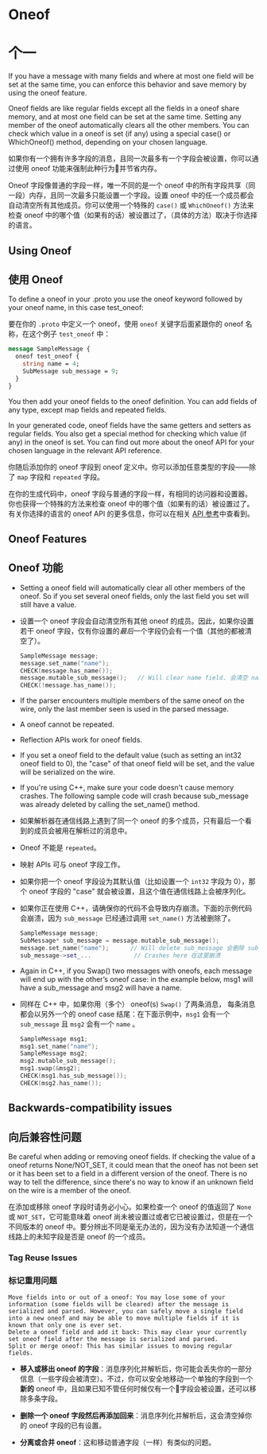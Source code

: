 
# Oneof

# 个一

If you have a message with many fields and where at most one field will be set at the same time, you can enforce this behavior and save memory by using the oneof feature.

Oneof fields are like regular fields except all the fields in a oneof share memory, and at most one field can be set at the same time. Setting any member of the oneof automatically clears all the other members. You can check which value in a oneof is set (if any) using a special case() or WhichOneof() method, depending on your chosen language.


如果你有一个拥有许多字段的消息，且同一次最多有一个字段会被设置，你可以通过使用 oneof 功能来强制此种行为并节省内存。

Oneof 字段像普通的字段一样，唯一不同的是一个 oneof 中的所有字段共享（同一段）内存，且同一次最多只能设置一个字段。设置 oneof 中的任一个成员都会自动清空所有其他成员。你可以使用一个特殊的 `case()` 或 `WhichOneof()` 方法来检查 oneof 中的哪个值（如果有的话）被设置过了，（具体的方法）取决于你选择的语言。

## Using Oneof

## 使用 Oneof

To define a oneof in your .proto you use the oneof keyword followed by your oneof name, in this case test_oneof:


要在你的 `.proto` 中定义一个 oneof，使用 `oneof` 关键字后面紧跟你的 oneof 名称，在这个例子 `test_oneof` 中：

```proto
message SampleMessage {
  oneof test_oneof {
    string name = 4;
    SubMessage sub_message = 9;
  }
}
```

You then add your oneof fields to the oneof definition. You can add fields of any type, except map fields and repeated fields.

In your generated code, oneof fields have the same getters and setters as regular fields. You also get a special method for checking which value (if any) in the oneof is set. You can find out more about the oneof API for your chosen language in the relevant API reference.


你随后添加你的 oneof 字段到 oneof 定义中。你可以添加任意类型的字段——除了 `map` 字段和 `repeated` 字段。

在你的生成代码中，oneof 字段与普通的字段一样，有相同的访问器和设置器。你也获得一个特殊的方法来检查 oneof 中的哪个值（如果有的话）被设置过了。有关你选择的语言的 oneof API 的更多信息，你可以在相关 [API 参考](https://developers.google.com/protocol-buffers/docs/reference/overview)中查看到。


## Oneof Features

## Oneof 功能


* Setting a oneof field will automatically clear all other members of the oneof. So if you set several oneof fields, only the last field you set will still have a value.

* 设置一个 oneof 字段会自动清空所有其他 oneof 的成员。因此，如果你设置若干 oneof 字段，仅有你设置的*最后*一个字段仍会有一个值（其他的都被清空了）。
    ```cpp
    SampleMessage message;
    message.set_name("name");
    CHECK(message.has_name());
    message.mutable_sub_message();   // Will clear name field. 会清空 name 字段。
    CHECK(!message.has_name());
    ```

 * If the parser encounters multiple members of the same oneof on the wire, only the last member seen is used in the parsed message.

* A oneof cannot be repeated.

* Reflection APIs work for oneof fields.

* If you set a oneof field to the default value (such as setting an int32 oneof field to 0), the "case" of that oneof field will be set, and the value will be serialized on the wire.

* If you're using C++, make sure your code doesn't cause memory crashes. The following sample code will crash because sub_message was already deleted by calling the set_name() method.

* 如果解析器在通信线路上遇到了同一个 oneof 的多个成员，只有最后一个看到的成员会被用在解析过的消息中。

* Oneof 不能是 `repeated`。

* 映射 APIs 可与 oneof 字段工作。

* 如果你把一个 oneof 字段设为其默认值（比如设置一个 `int32` 字段为 0），那个 oneof 字段的 "case" 就会被设置，且这个值在通信线路上会被序列化。

* 如果你正在使用 C++，请确保你的代码不会导致内存崩溃。下面的示例代码会崩溃，因为 `sub_message` 已经通过调用 `set_name()` 方法被删除了。

    ```cpp
    SampleMessage message;
    SubMessage* sub_message = message.mutable_sub_message();
    message.set_name("name");      // Will delete sub_message 会删除 sub_message
    sub_message->set_...            // Crashes here 在这里崩溃
    ```

* Again in C++, if you Swap() two messages with oneofs, each message will end up with the other’s oneof case: in the example below, msg1 will have a sub_message and msg2 will have a name.

* 同样在 C++ 中，如果你用（多个） oneof(s) `Swap()` 了两条消息， 每条消息都会以另外一个的 oneof case 结尾：在下面示例中，`msg1` 会有一个 `sub_message` 且 `msg2` 会有一个 `name` 。

    ```cpp
    SampleMessage msg1;
    msg1.set_name("name");
    SampleMessage msg2;
    msg2.mutable_sub_message();
    msg1.swap(&msg2);
    CHECK(msg1.has_sub_message());
    CHECK(msg2.has_name());
    ```

## Backwards-compatibility issues

## 向后兼容性问题

Be careful when adding or removing oneof fields. If checking the value of a oneof returns None/NOT_SET, it could mean that the oneof has not been set or it has been set to a field in a different version of the oneof. There is no way to tell the difference, since there's no way to know if an unknown field on the wire is a member of the oneof.

在添加或移除 oneof 字段时请务必小心。如果检查一个 oneof 的值返回了 `None` 或 `NOT_SET`，它可能意味着 oneof 尚未被设置过或者它已被设置过，但是在一个不同版本的 oneof 中。要分辨出不同是毫无办法的，因为没有办法知道一个通信线路上的未知字段是否是 oneof 的一个成员。

### Tag Reuse Issues

### 标记重用问题

    Move fields into or out of a oneof: You may lose some of your information (some fields will be cleared) after the message is serialized and parsed. However, you can safely move a single field into a new oneof and may be able to move multiple fields if it is known that only one is ever set.
    Delete a oneof field and add it back: This may clear your currently set oneof field after the message is serialized and parsed.
    Split or merge oneof: This has similar issues to moving regular fields.

* **移入或移出 oneof 的字段**：消息序列化并解析后，你可能会丢失你的一部分信息（一些字段会被清空）。不过，你可以安全地移动一个单独的字段到一个**新的** oneof 中，且如果已知不管任何时候仅有一个字段会被设置，还可以移除多条字段。

* **删除一个 oneof 字段然后再添加回来**：消息序列化并解析后，这会清空掉你的 oneof 字段的已有设置。

* **分离或合并 oneof**：这和移动普通字段（一样）有类似的问题。